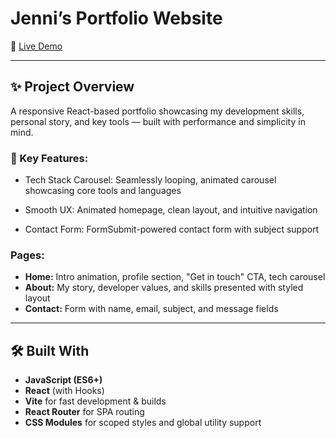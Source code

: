 # Jenni’s Portfolio Website

🔗 [Live Demo](https://jenni-rose.github.io/jenni-dev-website/)

---

## ✨ Project Overview

A responsive React-based portfolio showcasing my development skills, personal story, and key tools — built with performance and simplicity in mind.

### 🔹 Key Features: 

- Tech Stack Carousel: Seamlessly looping, animated carousel showcasing core tools and languages

- Smooth UX: Animated homepage, clean layout, and intuitive navigation

- Contact Form: FormSubmit-powered contact form with subject support

### Pages:

  - **Home:** Intro animation, profile section, "Get in touch" CTA, tech carousel 
  - **About:** My story, developer values, and skills presented with styled layout
  - **Contact:** Form with name, email, subject, and message fields

---

## 🛠️ Built With

- **JavaScript (ES6+)**  
- **React** (with Hooks)  
- **Vite** for fast development & builds  
- **React Router** for SPA routing  
- **CSS Modules** for scoped styles and global utility support
